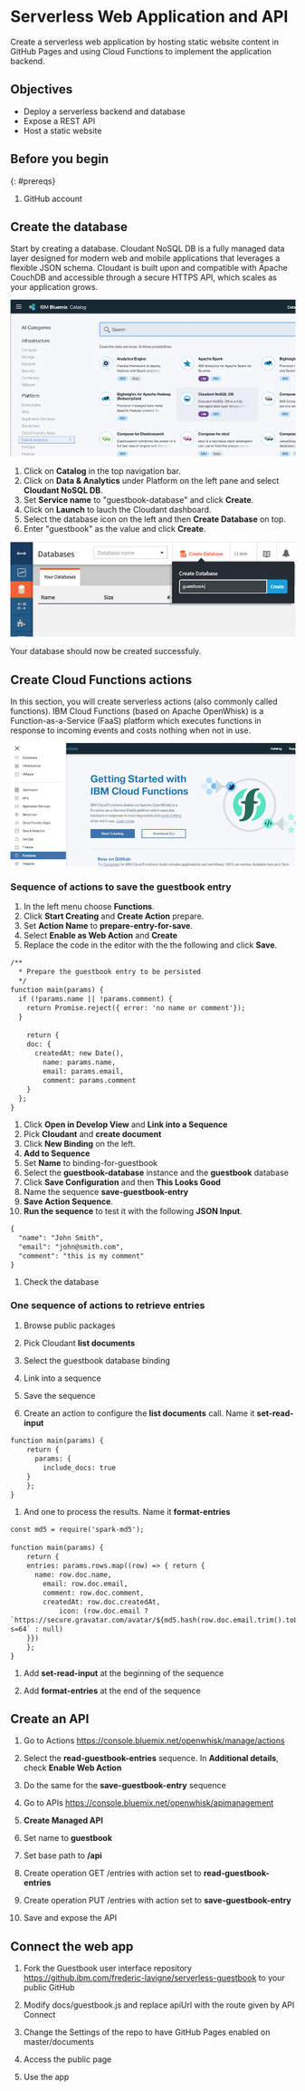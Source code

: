 # Serverless Web Application and API

Create a serverless web application by hosting static website content in GitHub Pages and using Cloud Functions to implement the application backend.

## Objectives

* Deploy a serverless backend and database
* Expose a REST API
* Host a static website

## Before you begin
{: #prereqs}

1. GitHub account

## Create the database

Start by creating a database. Cloudant NoSQL DB is a fully managed data layer designed for modern web and mobile applications that leverages a flexible JSON schema. Cloudant is built upon and compatible with Apache CouchDB and accessible through a secure HTTPS API, which scales as your application grows. 

![](images/solution8/Catalog_Cloudant.png)

1. Click on **Catalog** in the top navigation bar.
2. Click on **Data & Analytics** under Platform on the left pane and select **Cloudant NoSQL DB**.
3. Set **Service name** to "guestbook-database" and click **Create**.
4. Click on **Launch** to lauch the Cloudant dashboard.
5. Select the database icon on the left and then **Create Database** on top.
6. Enter "guestbook" as the value and click **Create**.

![](images/solution8/Create_Database.png)

Your database should now be created successfuly. 

## Create Cloud Functions actions

In this section, you will create serverless actions (also commonly called functions). IBM Cloud Functions (based on Apache OpenWhisk) is a Function-as-a-Service (FaaS) platform which executes functions in response to incoming events and costs nothing when not in use.

![](images/solution8/Functions.png)

### Sequence of actions to save the guestbook entry

1. In the left menu choose **Functions**. 
2. Click **Start Creating** and **Create Action** prepare.
3. Set **Action Name** to **prepare-entry-for-save**.
4. Select **Enable as Web Action** and **Create**
5. Replace the code in the editor with the the following and click **Save**.

```
/**
  * Prepare the guestbook entry to be persisted
  */
function main(params) {
  if (!params.name || !params.comment) {
    return Promise.reject({ error: 'no name or comment'});
  }

	return {
    doc: {
      createdAt: new Date(),
	    name: params.name,
	    email: params.email,
	    comment: params.comment
    }
  };
}
```

1. Click **Open in Develop View** and  **Link into a Sequence**
2. Pick **Cloudant**  and **create document**
3. Click **New Binding** on the left.
4. **Add to Sequence**
5. Set **Name** to binding-for-guestbook
6. Select the **guestbook-database** instance and the **guestbook** database
7. Click **Save Configuration** and then **This Looks Good**
8. Name the sequence **save-guestbook-entry**
9. **Save Action Sequence**.
10. **Run the sequence** to test it with the following **JSON Input**.
```
{
  "name": "John Smith",
  "email": "john@smith.com",
  "comment": "this is my comment"
}
```

1. Check the database

### One sequence of actions to retrieve entries

1. Browse public packages
2. Pick Cloudant **list documents**
3. Select the guestbook database binding
4. Link into a sequence
5. Save the sequence

6. Create an action to configure the **list documents** call. Name it **set-read-input**

```
function main(params) {
	return {
	  params: {
	    include_docs: true
    }
	};
}
```

1. And one to process the results. Name it **format-entries**

```
const md5 = require('spark-md5');

function main(params) {
	return {
    entries: params.rows.map((row) => { return {
      name: row.doc.name,
	    email: row.doc.email,
	    comment: row.doc.comment,
	    createdAt: row.doc.createdAt,
			icon: (row.doc.email ? `https://secure.gravatar.com/avatar/${md5.hash(row.doc.email.trim().toLowerCase())}?s=64` : null)
    }})
	};
}
```

1. Add **set-read-input** at the beginning of the sequence

2. Add **format-entries** at the end of the sequence

## Create an API

1. Go to Actions https://console.bluemix.net/openwhisk/manage/actions

2. Select the **read-guestbook-entries** sequence. In **Additional details**, check **Enable Web Action**

3. Do the same for the **save-guestbook-entry** sequence

4. Go to APIs https://console.bluemix.net/openwhisk/apimanagement

5. **Create Managed API**

6. Set name to **guestbook**

7. Set base path to **/api**

8. Create operation GET /entries with action set to **read-guestbook-entries**

9. Create operation PUT /entries with action set to **save-guestbook-entry**

10. Save and expose the API

## Connect the web app

1. Fork the Guestbook user interface repository https://github.ibm.com/frederic-lavigne/serverless-guestbook to your public GitHub

2. Modify docs/guestbook.js and replace apiUrl with the route given by API Connect

3. Change the Settings of the repo to have GitHub Pages enabled on master/documents

4. Access the public page

5. Use the app
